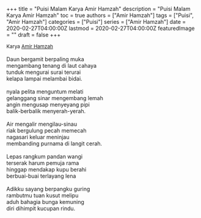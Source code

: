 +++
title = "Puisi Malam Karya Amir Hamzah"
description = "Puisi Malam Karya Amir Hamzah"
toc = true
authors = ["Amir Hamzah"]
tags = ["Puisi", "Amir Hamzah"]
categories = ["Puisi"]
series = ["Amir Hamzah"]
date = 2020-02-27T04:00:00Z
lastmod = 2020-02-27T04:00:00Z
featuredImage = ""
draft = false
+++

<div style="text-align: justify;">
<div style="font-size: small;">Karya <a href="/authors/amir-hamzah/" target="_blank">Amir Hamzah</a></div><br />
Daun bergamit berpaling muka<br />
mengambang tenang di laut cahaya<br />
tunduk mengurai surai terurai<br />
kelapa lampai melambai bidai.<br />
<br />
nyala pelita menguntum melati<br />
gelanggang sinar mengembang lemah<br />
angin mengusap menyeyang pipi<br />
balik-berbalik menyerah-yerah.<br />
<br />
Air mengalir mengilau-sinau<br />
riak bergulung pecah memecah<br />
nagasari keluar meninjau<br />
membanding purnama di langit cerah.<br />
<br />
Lepas rangkum pandan wangi<br />
terserak harum pemuja rama<br />
hinggap mendakap kupu berahi<br />
berbuai-buai terlayang lena<br />
<br />
Adikku sayang berpangku guring<br />
rambutmu tuan kusut melipu<br />
aduh bahagia bunga kemuning<br />
diri dihimpit kucupan rindu.</div>
